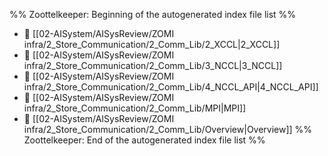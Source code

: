 %% Zoottelkeeper: Beginning of the autogenerated index file list  %%
- 📄 [[02-AISystem/AISysReview/ZOMI infra/2_Store_Communication/2_Comm_Lib/2_XCCL|2_XCCL]]
- 📄 [[02-AISystem/AISysReview/ZOMI infra/2_Store_Communication/2_Comm_Lib/3_NCCL|3_NCCL]]
- 📄 [[02-AISystem/AISysReview/ZOMI infra/2_Store_Communication/2_Comm_Lib/4_NCCL_API|4_NCCL_API]]
- 📄 [[02-AISystem/AISysReview/ZOMI infra/2_Store_Communication/2_Comm_Lib/MPI|MPI]]
- 📄 [[02-AISystem/AISysReview/ZOMI infra/2_Store_Communication/2_Comm_Lib/Overview|Overview]]
%% Zoottelkeeper: End of the autogenerated index file list  %%
